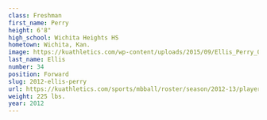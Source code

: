 ```yaml
---
class: Freshman
first_name: Perry
height: 6'8"
high_school: Wichita Heights HS
hometown: Wichita, Kan.
image: https://kuathletics.com/wp-content/uploads/2015/09/Ellis_Perry_09152015.jpg
last_name: Ellis
number: 34
position: Forward
slug: 2012-ellis-perry
url: https://kuathletics.com/sports/mbball/roster/season/2012-13/player/perry-ellis/
weight: 225 lbs.
year: 2012
---
```

